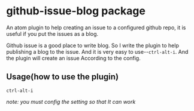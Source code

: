# github-issue-blog package

An atom plugin to help creating an issue to a configured github repo, it is useful if you put the issues as a blog.

Github issue is a good place to write blog. So I write the plugin to help publishing a blog to the issue. And it is very easy to use--`ctrl-alt-i`. And the plugin will create an issue According to the config.


## Usage(how to use the plugin)

`ctrl-alt-i`

*note: you must config the setting so that It can work*

